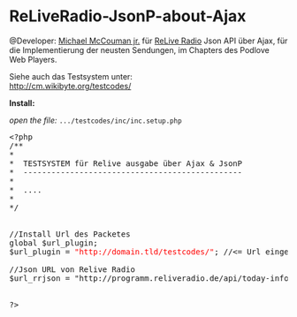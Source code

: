 ReLiveRadio-JsonP-about-Ajax
============================
@Developer: <a href="https://flattr.com/profile/mccouman">Michael McCouman jr.</a> für 
<a href="https://flattr.com/thing/973782/ReliveRadio-de-Podcasts-rund-um-die-Uhr">ReLive Radio</a> Json API über 
Ajax, für die Implementierung der neusten Sendungen, im Chapters des Podlove Web Players.


Siehe auch das Testsystem unter:<br> http://cm.wikibyte.org/testcodes/


<b>Install:</b>

<i>open the file:</i>
<code>.../testcodes/inc/inc.setup.php</code>

<pre>
&lt;?php
/**
*
*  TESTSYSTEM für Relive ausgabe über Ajax & JsonP
*  -----------------------------------------------
*  
*  ....
*  
*/


//Install Url des Packetes
global $url_plugin;
$url_plugin = <span style="color:#f00;">"http://domain.tld/testcodes/"</span>; //&lt;= Url eingeben

//Json URL von Relive Radio
$url_rrjson = "http://programm.reliveradio.de/api/today-info";


?>
</pre>
